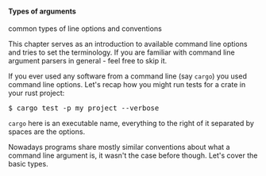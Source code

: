 #### Types of arguments
common types of line options and conventions

This chapter serves as an introduction to available command line options and tries to set the
terminology. If you are familiar with command line argument parsers in general - feel free to
skip it.

If you ever used any software from a command line (say `cargo`) you used command line options.
Let's recap how you might run tests for a crate in your rust project:

<div class="code-wrap">
<pre>
$ cargo test -p my_project --verbose
</pre>
</div>

`cargo` here is an executable name, everything to the right of it separated by spaces are the
options.

Nowadays programs share mostly similar conventions about what a command line argument is, it
wasn't the case before though. Let's cover the basic types.
